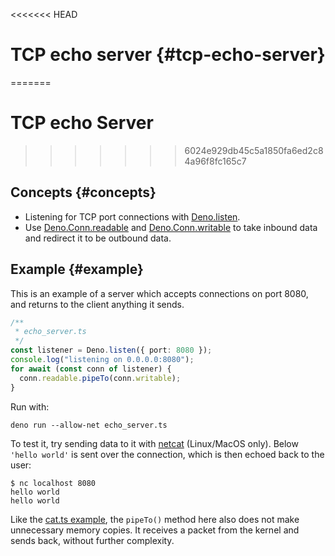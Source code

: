 <<<<<<< HEAD
# TCP echo server {#tcp-echo-server}
=======
# TCP echo Server
>>>>>>> 6024e929db45c5a1850fa6ed2c84a96f8fc165c7

## Concepts {#concepts}

- Listening for TCP port connections with [Deno.listen](/api?s=Deno.listen).
- Use [Deno.Conn.readable](/api?s=Deno.Conn#prop_readable) and
  [Deno.Conn.writable](/api?s=Deno.Conn#prop_writable) to take inbound data and
  redirect it to be outbound data.

## Example {#example}

This is an example of a server which accepts connections on port 8080, and
returns to the client anything it sends.

```ts
/**
 * echo_server.ts
 */
const listener = Deno.listen({ port: 8080 });
console.log("listening on 0.0.0.0:8080");
for await (const conn of listener) {
  conn.readable.pipeTo(conn.writable);
}
```

Run with:

```shell
deno run --allow-net echo_server.ts
```

To test it, try sending data to it with
[netcat](https://en.wikipedia.org/wiki/Netcat) (Linux/MacOS only). Below
`'hello world'` is sent over the connection, which is then echoed back to the
user:

```shell
$ nc localhost 8080
hello world
hello world
```

Like the [cat.ts example](./unix_cat.md), the `pipeTo()` method here also does
not make unnecessary memory copies. It receives a packet from the kernel and
sends back, without further complexity.
